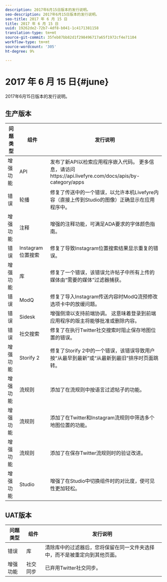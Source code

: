 ```yaml
---
description: 2017年6月15日版本的发行说明。
seo-description: 2017年6月15日版本的发行说明。
seo-title: 2017 年 6 月 15 日
title: 2017 年 6 月 15 日
uuid: 19262de2-72b7-4df8-b041-1c4171381158
translation-type: tm+mt
source-git-commit: 35feb87bb82d1f298496717a65f1972cf4e71104
workflow-type: tm+mt
source-wordcount: '305'
ht-degree: 9%

---
```



# 2017 年 6 月 15 日{#june}

2017年6月15日版本的发行说明。

## 生产版本

| **问题类型** | **组件** | **发行说明** |
|---|---|---|
| 增强功能 | API | 发布了新API以检索应用程序嵌入代码。 更多信息，请访问https://api.livefyre.com/docs/apis/by-category/apps |
| 错误 | 轮播 | 修复了传送中的一个错误，以允许本机Livefyre内容（直接上传到Studio的图像）正确显示在应用程序中。 |
| 增强功能 | 注释 | 增强的注释功能，可满足ADA要求的字体颜色指南。 |
| 错误 | Instagram位置搜索 | 修复了导致Instagram位置搜索结果显示重复的错误。 |
| 增强功能 | 库 | 修复了一个错误，该错误允许帖子中所有上传的媒体由“需要的媒体”过滤器捕获。 |
| 错误 | ModQ | 修复了导入Instagram传送内容时ModQ流预修改选项卡中的放缓问题。 |
| 错误 | Sidesk | 增强侧滑以支持前端协调。 这意味着登录到前端应用程序的版主将能够批准或删除内容。 |
| 错误 | 社交搜索 | 修复了在执行Twitter社交搜索时阻止保存地图位置的错误。 |
| 增强功能 | Storify 2 | 修复了Storify 2中的一个错误，该错误导致用户按“从最早到最新”或“从最新到最旧”排序时页面跳转。 |
| 增强功能 | 流规则 | 添加了在流规则中按语言过滤帖子的功能。 |
| 增强功能 | 流规则 | 添加了在Twitter和Instagram流规则中筛选多个地图位置的功能。 |
| 增强功能 | 流规则 | 添加了在保存Twitter流规则时的验证改进。 |
| 增强功能 | Studio | 增强了在Studio中切换组件时的对比度，使可见性更加轻松。 |

## UAT版本

| **问题类型** | **组件** | **发行说明** |
|---|---|---|
| 错误 | 库 | 清除库中的过滤器后，您将保留在同一文件夹选择中，而不是被重定向到其他页面。 |
| 增强功能 | 社交同步 | 已弃用Twitter社交同步。 |

